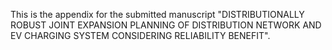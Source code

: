 This is the appendix for the submitted manuscript "DISTRIBUTIONALLY ROBUST JOINT EXPANSION PLANNING OF DISTRIBUTION NETWORK AND EV CHARGING SYSTEM CONSIDERING RELIABILITY BENEFIT".
